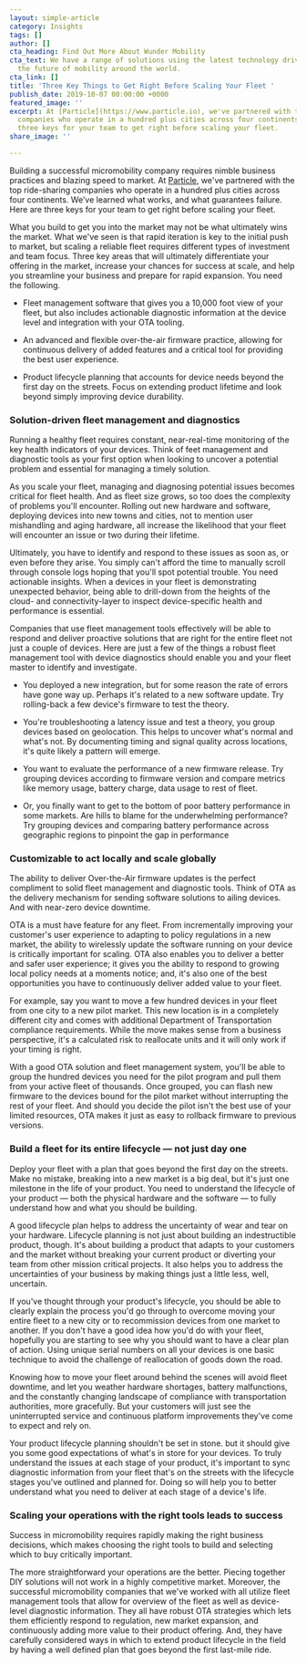 ```yaml
---
layout: simple-article
category: Insights
tags: []
author: []
cta_heading: Find Out More About Wunder Mobility
cta_text: We have a range of solutions using the latest technology driving forward
  the future of mobility around the world.
cta_link: []
title: 'Three Key Things to Get Right Before Scaling Your Fleet '
publish_date: 2019-10-07 00:00:00 +0000
featured_image: ''
excerpt: At [Particle](https://www.particle.io), we've partnered with the top ride-sharing
  companies who operate in a hundred plus cities across four continents. Here are
  three keys for your team to get right before scaling your fleet.
share_image: ''

---
```

Building a successful micromobility company requires nimble business practices and blazing speed to market. At [Particle](https://www.particle.io), we've partnered with the top ride-sharing companies who operate in a hundred plus cities across four continents. We’ve learned what works, and what guarantees failure. Here are three keys for your team to get right before scaling your fleet.

What you build to get you into the market may not be what ultimately wins the market. What we've seen is that rapid iteration is key to the initial push to market, but scaling a reliable fleet requires different types of investment and team focus. Three key areas that will ultimately differentiate your offering in the market, increase your chances for success at scale, and help you streamline your business and prepare for rapid expansion. You need the following.

* Fleet management software that gives you a 10,000 foot view of your fleet, but also includes actionable diagnostic information at the device level and integration with your OTA tooling.

* An advanced and flexible over-the-air firmware practice, allowing for continuous delivery of added features and a critical tool for providing the best user experience.

* Product lifecycle planning that accounts for device needs beyond the first day on the streets. Focus on extending product lifetime and look beyond simply improving device durability.

### Solution-driven fleet management and diagnostics

Running a healthy fleet requires constant, near-real-time monitoring of the key health indicators of your devices. Think of feet management and diagnostic tools as your first option when looking to uncover a potential problem and essential for managing a timely solution.

As you scale your fleet, managing and diagnosing potential issues becomes critical for fleet health. And as fleet size grows, so too does the complexity of problems you'll encounter. Rolling out new hardware and software, deploying devices into new towns and cities, not to mention user mishandling and aging hardware, all increase the likelihood that your fleet will encounter an issue or two during their lifetime.

Ultimately, you have to identify and respond to these issues as soon as, or even before they arise. You simply can't afford the time to manually scroll through console logs hoping that you'll spot potential trouble. You need actionable insights. When a devices in your fleet is demonstrating unexpected behavior, being able to drill-down from the heights of the cloud- and connectivity-layer to inspect device-specific health and performance is essential.

Companies that use fleet management tools effectively will be able to respond and deliver proactive solutions that are right for the entire fleet not just a couple of devices. Here are just a few of the things a robust fleet management tool with device diagnostics should enable you and your fleet master to identify and investigate.

* You deployed a new integration, but for some reason the rate of errors have gone way up. Perhaps it's related to a new software update. Try rolling-back a few device's firmware to test the theory.

* You're troubleshooting a latency issue and test a theory, you group devices based on geolocation. This helps to uncover what's normal and what's not. By documenting timing and signal quality across locations, it's quite likely a pattern will emerge.
* You want to evaluate the performance of a new firmware release. Try grouping devices according to firmware version and compare metrics like memory usage, battery charge, data usage to rest of fleet.
* Or, you finally want to get to the bottom of poor battery performance in some markets. Are hills to blame for the underwhelming performance? Try grouping devices and comparing battery performance across geographic regions to pinpoint the gap in performance

### Customizable to act locally and scale globally

The ability to deliver Over-the-Air firmware updates is the perfect compliment to solid fleet management and diagnostic tools. Think of OTA as the delivery mechanism for sending software solutions to ailing devices. And with near-zero device downtime.

OTA is a must have feature for any fleet. From incrementally improving your customer's user experience to adapting to policy regulations in a new market, the ability to wirelessly update the software running on your device is critically important for scaling. OTA also enables you to deliver a better and safer user experience; it gives you the ability to respond to growing local policy needs at a moments notice; and, it's also one of the best opportunities you have to continuously deliver added value to your fleet.

For example, say you want to move a few hundred devices in your fleet from one city to a new pilot market. This new location is in a completely different city and comes with additional Department of Transportation compliance requirements. While the move makes sense from a business perspective, it's a calculated risk to reallocate units and it will only work if your timing is right.

With a good OTA solution and fleet management system, you'll be able to group the hundred devices you need for the pilot program and pull them from your active fleet of thousands. Once grouped, you can flash new firmware to the devices bound for the pilot market without interrupting the rest of your fleet. And should you decide the pilot isn't the best use of your limited resources, OTA makes it just as easy to rollback firmware to previous versions.

### Build a fleet for its entire lifecycle — not just day one

Deploy your fleet with a plan that goes beyond the first day on the streets. Make no mistake, breaking into a new market is a big deal, but it's just one milestone in the life of your product. You need to understand the lifecycle of your product — both the physical hardware and the software — to fully understand how and what you should be building.

A good lifecycle plan helps to address the uncertainty of wear and tear on your hardware. Lifecycle planning is not just about building an indestructible product, though. It's about building a product that adapts to your customers and the market without breaking your current product or diverting your team from other mission critical projects. It also helps you to address the uncertainties of your business by making things just a little less, well, uncertain.

If you've thought through your product's lifecycle, you should be able to clearly explain the process you'd go through to overcome moving your entire fleet to a new city or to recommission devices from one market to another. If you don't have a good idea how you'd do with your fleet, hopefully you are starting to see why you should want to have a clear plan of action. Using unique serial numbers on all your devices is one basic technique to avoid the challenge of reallocation of goods down the road.

Knowing how to move your fleet around behind the scenes will avoid fleet downtime, and let you weather hardware shortages, battery malfunctions, and the constantly changing landscape of compliance with transportation authorities, more gracefully. But your customers will just see the uninterrupted service and continuous platform improvements they've come to expect and rely on.

Your product lifecycle planning shouldn't be set in stone. but it should give you some good expectations of what's in store for your devices. To truly understand the issues at each stage of your product, it's important to sync diagnostic information from your fleet that's on the streets with the lifecycle stages you've outlined and planned for. Doing so will help you to better understand what you need to deliver at each stage of a device's life.

### Scaling your operations with the right tools leads to success

Success in micromobility requires rapidly making the right business decisions, which makes choosing the right tools to build and selecting which to buy critically important.

The more straightforward your operations are the better. Piecing together DIY solutions will not work in a highly competitive market. Moreover, the successful micromobility companies that we've worked with all utilize fleet management tools that allow for overview of the fleet as well as device-level diagnostic information. They all have robust OTA strategies which lets them efficiently respond to regulation, new market expansion, and continuously adding more value to their product offering. And, they have carefully considered ways in which to extend product lifecycle in the field by having a well defined plan that goes beyond the first last-mile ride.